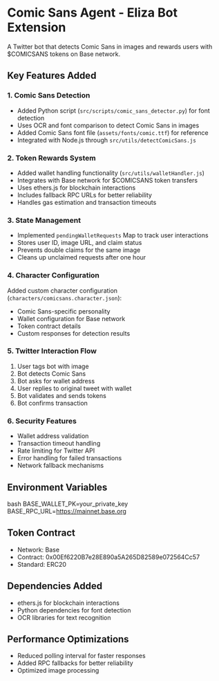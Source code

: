 # Comic Sans Agent - Eliza Bot Extension

A Twitter bot that detects Comic Sans in images and rewards users with $COMICSANS tokens on Base network.

## Key Features Added

### 1. Comic Sans Detection
- Added Python script (`src/scripts/comic_sans_detector.py`) for font detection
- Uses OCR and font comparison to detect Comic Sans in images
- Added Comic Sans font file (`assets/fonts/comic.ttf`) for reference
- Integrated with Node.js through `src/utils/detectComicSans.js`

### 2. Token Rewards System
- Added wallet handling functionality (`src/utils/walletHandler.js`)
- Integrates with Base network for $COMICSANS token transfers
- Uses ethers.js for blockchain interactions
- Includes fallback RPC URLs for better reliability
- Handles gas estimation and transaction timeouts

### 3. State Management
- Implemented `pendingWalletRequests` Map to track user interactions
- Stores user ID, image URL, and claim status
- Prevents double claims for the same image
- Cleans up unclaimed requests after one hour

### 4. Character Configuration
Added custom character configuration (`characters/comicsans.character.json`):
- Comic Sans-specific personality
- Wallet configuration for Base network
- Token contract details
- Custom responses for detection results

### 5. Twitter Interaction Flow
1. User tags bot with image
2. Bot detects Comic Sans
3. Bot asks for wallet address
4. User replies to original tweet with wallet
5. Bot validates and sends tokens
6. Bot confirms transaction

### 6. Security Features
- Wallet address validation
- Transaction timeout handling
- Rate limiting for Twitter API
- Error handling for failed transactions
- Network fallback mechanisms

## Environment Variables 
bash
BASE_WALLET_PK=your_private_key
BASE_RPC_URL=https://mainnet.base.org

## Token Contract
- Network: Base
- Contract: 0x00Ef6220B7e28E890a5A265D82589e072564Cc57
- Standard: ERC20

## Dependencies Added
- ethers.js for blockchain interactions
- Python dependencies for font detection
- OCR libraries for text recognition

## Performance Optimizations
- Reduced polling interval for faster responses
- Added RPC fallbacks for better reliability
- Optimized image processing